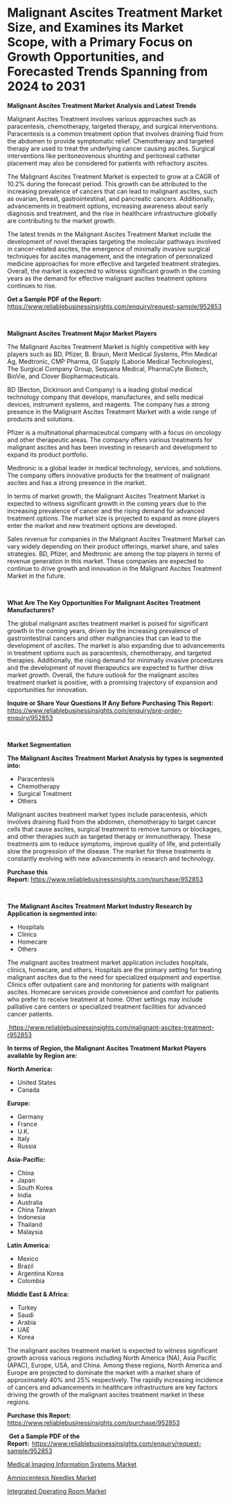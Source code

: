 <p><h1>Malignant Ascites Treatment Market Size, and Examines its Market Scope, with a Primary Focus on Growth Opportunities, and Forecasted Trends Spanning from 2024 to 2031</h1></p><p><strong>Malignant Ascites Treatment Market Analysis and Latest Trends</strong></p>
<p><p>Malignant Ascites Treatment involves various approaches such as paracentesis, chemotherapy, targeted therapy, and surgical interventions. Paracentesis is a common treatment option that involves draining fluid from the abdomen to provide symptomatic relief. Chemotherapy and targeted therapy are used to treat the underlying cancer causing ascites. Surgical interventions like peritoneovenous shunting and peritoneal catheter placement may also be considered for patients with refractory ascites.</p><p>The Malignant Ascites Treatment Market is expected to grow at a CAGR of 10.2% during the forecast period. This growth can be attributed to the increasing prevalence of cancers that can lead to malignant ascites, such as ovarian, breast, gastrointestinal, and pancreatic cancers. Additionally, advancements in treatment options, increasing awareness about early diagnosis and treatment, and the rise in healthcare infrastructure globally are contributing to the market growth.</p><p>The latest trends in the Malignant Ascites Treatment Market include the development of novel therapies targeting the molecular pathways involved in cancer-related ascites, the emergence of minimally invasive surgical techniques for ascites management, and the integration of personalized medicine approaches for more effective and targeted treatment strategies. Overall, the market is expected to witness significant growth in the coming years as the demand for effective malignant ascites treatment options continues to rise.</p></p>
<p><strong>Get a Sample PDF of the Report:&nbsp;</strong> <a href="https://www.reliablebusinessinsights.com/enquiry/request-sample/952853">https://www.reliablebusinessinsights.com/enquiry/request-sample/952853</a></p>
<p>&nbsp;</p>
<p><strong>Malignant Ascites Treatment Major Market Players</strong></p>
<p><p>The Malignant Ascites Treatment Market is highly competitive with key players such as BD, Pfizer, B. Braun, Merit Medical Systems, Pfm Medical Ag, Medtronic, CMP Pharma, GI Supply (Laborie Medical Technologies), The Surgical Company Group, Sequana Medical, PharmaCyte Biotech, BioVie, and Clover Biopharmaceuticals.</p><p>BD (Becton, Dickinson and Company) is a leading global medical technology company that develops, manufactures, and sells medical devices, instrument systems, and reagents. The company has a strong presence in the Malignant Ascites Treatment Market with a wide range of products and solutions.</p><p>Pfizer is a multinational pharmaceutical company with a focus on oncology and other therapeutic areas. The company offers various treatments for malignant ascites and has been investing in research and development to expand its product portfolio.</p><p>Medtronic is a global leader in medical technology, services, and solutions. The company offers innovative products for the treatment of malignant ascites and has a strong presence in the market.</p><p>In terms of market growth, the Malignant Ascites Treatment Market is expected to witness significant growth in the coming years due to the increasing prevalence of cancer and the rising demand for advanced treatment options. The market size is projected to expand as more players enter the market and new treatment options are developed.</p><p>Sales revenue for companies in the Malignant Ascites Treatment Market can vary widely depending on their product offerings, market share, and sales strategies. BD, Pfizer, and Medtronic are among the top players in terms of revenue generation in this market. These companies are expected to continue to drive growth and innovation in the Malignant Ascites Treatment Market in the future.</p></p>
<p>&nbsp;</p>
<p><strong>What Are The Key Opportunities For Malignant Ascites Treatment Manufacturers?</strong></p>
<p><p>The global malignant ascites treatment market is poised for significant growth in the coming years, driven by the increasing prevalence of gastrointestinal cancers and other malignancies that can lead to the development of ascites. The market is also expanding due to advancements in treatment options such as paracentesis, chemotherapy, and targeted therapies. Additionally, the rising demand for minimally invasive procedures and the development of novel therapeutics are expected to further drive market growth. Overall, the future outlook for the malignant ascites treatment market is positive, with a promising trajectory of expansion and opportunities for innovation.</p></p>
<p><strong>Inquire or Share Your Questions If Any Before Purchasing This Report:</strong> <a href="https://www.reliablebusinessinsights.com/enquiry/pre-order-enquiry/952853">https://www.reliablebusinessinsights.com/enquiry/pre-order-enquiry/952853</a></p>
<p>&nbsp;</p>
<p><strong>Market Segmentation</strong></p>
<p><strong>The Malignant Ascites Treatment Market Analysis by types is segmented into:</strong></p>
<p><ul><li>Paracentesis</li><li>Chemotherapy</li><li>Surgical Treatment</li><li>Others</li></ul></p>
<p><p>Malignant ascites treatment market types include paracentesis, which involves draining fluid from the abdomen, chemotherapy to target cancer cells that cause ascites, surgical treatment to remove tumors or blockages, and other therapies such as targeted therapy or immunotherapy. These treatments aim to reduce symptoms, improve quality of life, and potentially slow the progression of the disease. The market for these treatments is constantly evolving with new advancements in research and technology.</p></p>
<p><strong>Purchase this Report:&nbsp;</strong><a href="https://www.reliablebusinessinsights.com/purchase/952853">https://www.reliablebusinessinsights.com/purchase/952853</a></p>
<p>&nbsp;</p>
<p><strong>The Malignant Ascites Treatment Market Industry Research by Application is segmented into:</strong></p>
<p><ul><li>Hospitals</li><li>Clinics</li><li>Homecare</li><li>Others</li></ul></p>
<p><p>The malignant ascites treatment market application includes hospitals, clinics, homecare, and others. Hospitals are the primary setting for treating malignant ascites due to the need for specialized equipment and expertise. Clinics offer outpatient care and monitoring for patients with malignant ascites. Homecare services provide convenience and comfort for patients who prefer to receive treatment at home. Other settings may include palliative care centers or specialized treatment facilities for advanced cancer patients.</p></p>
<p><a href="https://www.reliablebusinessinsights.com/malignant-ascites-treatment-r952853">&nbsp;https://www.reliablebusinessinsights.com/malignant-ascites-treatment-r952853</a></p>
<p><strong>In terms of Region, the Malignant Ascites Treatment Market Players available by Region are:</strong></p>
<p>
    <p> <strong> North America: </strong>
        <ul>
            <li>United States</li>
            <li>Canada</li>
        </ul>
        </p> 
    <p> <strong> Europe: </strong>
        <ul>
            <li>Germany</li>
            <li>France</li>
            <li>U.K.</li>
            <li>Italy</li>
            <li>Russia</li>
        </ul>
        </p> 
    <p> <strong> Asia-Pacific: </strong>
        <ul>
            <li>China</li>
            <li>Japan</li>
            <li>South Korea</li>
            <li>India</li>
            <li>Australia</li>
            <li>China Taiwan</li>
            <li>Indonesia</li>
            <li>Thailand</li>
            <li>Malaysia</li>
        </ul>
        </p> 
    <p> <strong> Latin America: </strong>
        <ul>
            <li>Mexico</li>
            <li>Brazil</li>
            <li>Argentina Korea</li>
            <li>Colombia</li>
        </ul>
        </p> 
    <p> <strong> Middle East & Africa: </strong>
        <ul>
            <li>Turkey</li>
            <li>Saudi</li>
            <li>Arabia</li>
            <li>UAE</li>
            <li>Korea</li>
        </ul>
    </p>
    </p>
<p><p>The malignant ascites treatment market is expected to witness significant growth across various regions including North America (NA), Asia Pacific (APAC), Europe, USA, and China. Among these regions, North America and Europe are projected to dominate the market with a market share of approximately 40% and 25% respectively. The rapidly increasing incidence of cancers and advancements in healthcare infrastructure are key factors driving the growth of the malignant ascites treatment market in these regions.</p></p>
<p><strong>Purchase this Report: </strong><a href="https://www.reliablebusinessinsights.com/purchase/952853">https://www.reliablebusinessinsights.com/purchase/952853</a></p>
<p>&nbsp;<strong>Get a Sample PDF of the Report:&nbsp;&nbsp;</strong><a href="https://www.reliablebusinessinsights.com/enquiry/request-sample/952853">https://www.reliablebusinessinsights.com/enquiry/request-sample/952853</a></p>
<p><strong></strong></p>
<p><p><a href="https://github.com/ashepherd82/Market-Research-Report-List-5/blob/main/medical-imaging-information-systems-market.md">Medical Imaging Information Systems Market</a></p><p><a href="https://github.com/irfadac/Market-Research-Report-List-4/blob/main/amniocentesis-needles-market.md">Amniocentesis Needles Market</a></p><p><a href="https://github.com/kaiserrayhan25/Market-Research-Report-List-1/blob/main/integrated-operating-room-market.md">Integrated Operating Room Market</a></p></p>